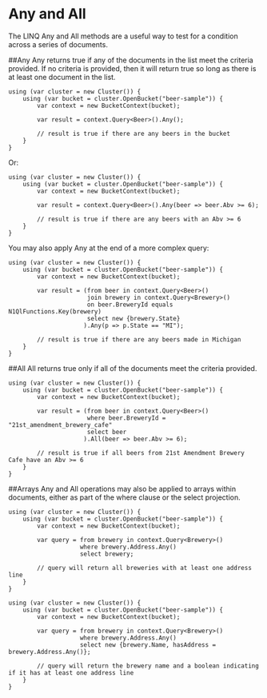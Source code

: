 Any and All
===========
The LINQ Any and All methods are a useful way to test for a condition across a series of documents.

##Any
Any returns true if any of the documents in the list meet the criteria provided.  If no criteria is provided, then it will return true so long as there is at least one document in the list.

	using (var cluster = new Cluster()) {
		using (var bucket = cluster.OpenBucket("beer-sample")) {
			var context = new BucketContext(bucket);

			var result = context.Query<Beer>().Any();

			// result is true if there are any beers in the bucket
		}
	}

Or:

	using (var cluster = new Cluster()) {
		using (var bucket = cluster.OpenBucket("beer-sample")) {
			var context = new BucketContext(bucket);

			var result = context.Query<Beer>().Any(beer => beer.Abv >= 6);

			// result is true if there are any beers with an Abv >= 6
		}
	}

You may also apply Any at the end of a more complex query:

	using (var cluster = new Cluster()) {
		using (var bucket = cluster.OpenBucket("beer-sample")) {
			var context = new BucketContext(bucket);

			var result = (from beer in context.Query<Beer>()
						  join brewery in context.Query<Brewery>()
						  on beer.BreweryId equals N1QlFunctions.Key(brewery)
						  select new {brewery.State}
						 ).Any(p => p.State == "MI");

			// result is true if there are any beers made in Michigan
		}
	}

##All
All returns true only if all of the documents meet the criteria provided.

	using (var cluster = new Cluster()) {
		using (var bucket = cluster.OpenBucket("beer-sample")) {
			var context = new BucketContext(bucket);

			var result = (from beer in context.Query<Beer>()
						  where beer.BreweryId = "21st_amendment_brewery_cafe"
						  select beer
						 ).All(beer => beer.Abv >= 6);

			// result is true if all beers from 21st Amendment Brewery Cafe have an Abv >= 6
		}
	}

##Arrays
Any and All operations may also be applied to arrays within documents, either as part of the where clause or the select projection.

	using (var cluster = new Cluster()) {
		using (var bucket = cluster.OpenBucket("beer-sample")) {
			var context = new BucketContext(bucket);

			var query = from brewery in context.Query<Brewery>()
					    where brewery.Address.Any()
						select brewery;

			// query will return all breweries with at least one address line
		}
	}

	using (var cluster = new Cluster()) {
		using (var bucket = cluster.OpenBucket("beer-sample")) {
			var context = new BucketContext(bucket);

			var query = from brewery in context.Query<Brewery>()
					    where brewery.Address.Any()
						select new {brewery.Name, hasAddress = brewery.Address.Any()};

			// query will return the brewery name and a boolean indicating if it has at least one address line
		}
	}